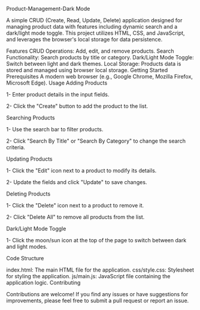 Product-Management-Dark Mode

A simple CRUD (Create, Read, Update, Delete) application designed for managing product data with features including dynamic search and a dark/light mode toggle. This project utilizes HTML, CSS, and JavaScript, and leverages the browser's local storage for data persistence.

Features
CRUD Operations: Add, edit, and remove products.
Search Functionality: Search products by title or category.
Dark/Light Mode Toggle: Switch between light and dark themes.
Local Storage: Products data is stored and managed using browser local storage.
Getting Started
Prerequisites
A modern web browser (e.g., Google Chrome, Mozilla Firefox, Microsoft Edge).
Usage
Adding Products

1- Enter product details in the input fields.

2- Click the "Create" button to add the product to the list.

Searching Products

1- Use the search bar to filter products.

2- Click "Search By Title" or "Search By Category" to change the search criteria.

Updating Products

1- Click the "Edit" icon next to a product to modify its details.

2- Update the fields and click "Update" to save changes.

Deleting Products

1- Click the "Delete" icon next to a product to remove it.

2- Click "Delete All" to remove all products from the list.

Dark/Light Mode Toggle

1- Click the moon/sun icon at the top of the page to switch between dark and light modes.

Code Structure

index.html: The main HTML file for the application.
css/style.css: Stylesheet for styling the application.
js/main.js: JavaScript file containing the application logic.
Contributing

Contributions are welcome! If you find any issues or have suggestions for improvements, please feel free to submit a pull request or report an issue.

